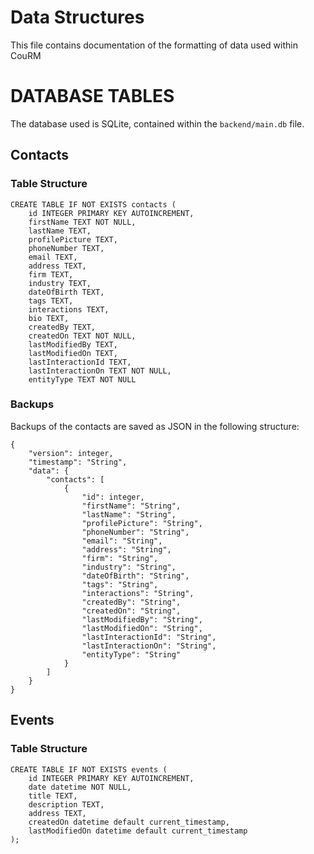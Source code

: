 # Data Structures

This file contains documentation of the formatting of data used within CouRM

# DATABASE TABLES

The database used is SQLite, contained within the `backend/main.db` file.

## Contacts

### Table Structure
```
CREATE TABLE IF NOT EXISTS contacts (
    id INTEGER PRIMARY KEY AUTOINCREMENT,
    firstName TEXT NOT NULL,
    lastName TEXT,
    profilePicture TEXT,
    phoneNumber TEXT,
    email TEXT,
    address TEXT,
    firm TEXT,
    industry TEXT,
    dateOfBirth TEXT,
    tags TEXT,
    interactions TEXT,
    bio TEXT,
    createdBy TEXT,
    createdOn TEXT NOT NULL,
    lastModifiedBy TEXT,
    lastModifiedOn TEXT,
    lastInteractionId TEXT,
    lastInteractionOn TEXT NOT NULL,
    entityType TEXT NOT NULL     
```

### Backups

Backups of the contacts are saved as JSON in the following structure:

```
{
    "version": integer,
    "timestamp": "String",
    "data": {
        "contacts": [
            {
                "id": integer,
                "firstName": "String",
                "lastName": "String",
                "profilePicture": "String",
                "phoneNumber": "String",
                "email": "String",
                "address": "String",
                "firm": "String",
                "industry": "String",
                "dateOfBirth": "String",
                "tags": "String",
                "interactions": "String",
                "createdBy": "String",
                "createdOn": "String",
                "lastModifiedBy": "String",
                "lastModifiedOn": "String",
                "lastInteractionId": "String",
                "lastInteractionOn": "String",
                "entityType": "String"
            }
        ]
    }
}
```

## Events

### Table Structure
```
CREATE TABLE IF NOT EXISTS events (
    id INTEGER PRIMARY KEY AUTOINCREMENT,
    date datetime NOT NULL,
    title TEXT,
    description TEXT,
    address TEXT,
    createdOn datetime default current_timestamp,
    lastModifiedOn datetime default current_timestamp
);
```
